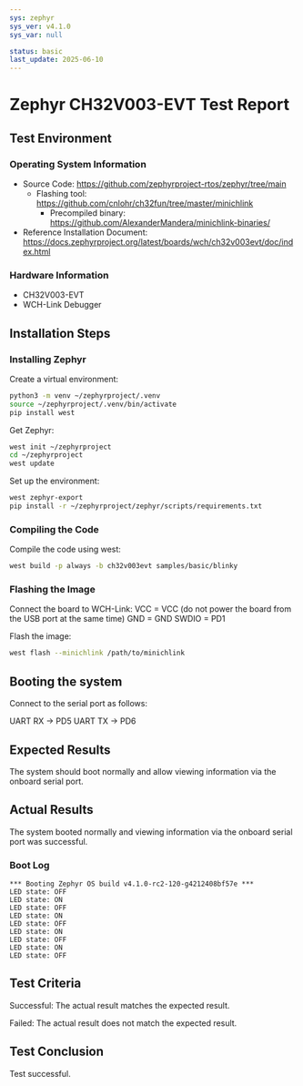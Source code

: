 ```yaml
---
sys: zephyr
sys_ver: v4.1.0
sys_var: null

status: basic
last_update: 2025-06-10
---
```


# Zephyr CH32V003-EVT Test Report

## Test Environment

### Operating System Information

- Source Code: https://github.com/zephyrproject-rtos/zephyr/tree/main
  - Flashing tool: https://github.com/cnlohr/ch32fun/tree/master/minichlink
    - Precompiled binary: https://github.com/AlexanderMandera/minichlink-binaries/
- Reference Installation Document: https://docs.zephyrproject.org/latest/boards/wch/ch32v003evt/doc/index.html

### Hardware Information

- CH32V003-EVT
- WCH-Link Debugger

## Installation Steps

### Installing Zephyr

Create a virtual environment:

```bash
python3 -m venv ~/zephyrproject/.venv
source ~/zephyrproject/.venv/bin/activate
pip install west
```

Get Zephyr:
```bash
west init ~/zephyrproject
cd ~/zephyrproject
west update
```

Set up the environment:
```bash
west zephyr-export
pip install -r ~/zephyrproject/zephyr/scripts/requirements.txt
```

### Compiling the Code

Compile the code using west:
```bash
west build -p always -b ch32v003evt samples/basic/blinky

```

### Flashing the Image

Connect the board to WCH-Link:
VCC = VCC (do not power the board from the USB port at the same time)
GND = GND
SWDIO = PD1

Flash the image:
```bash
west flash --minichlink /path/to/minichlink
```

## Booting the system
Connect to the serial port as follows:

UART RX -> PD5
UART TX -> PD6

## Expected Results

The system should boot normally and allow viewing information via the onboard serial port.

## Actual Results

The system booted normally and viewing information via the onboard serial port was successful.

### Boot Log

```log
*** Booting Zephyr OS build v4.1.0-rc2-120-g4212408bf57e ***
LED state: OFF
LED state: ON
LED state: OFF
LED state: ON
LED state: OFF
LED state: ON
LED state: OFF
LED state: ON
LED state: OFF

```

## Test Criteria

Successful: The actual result matches the expected result.

Failed: The actual result does not match the expected result.

## Test Conclusion

Test successful.
